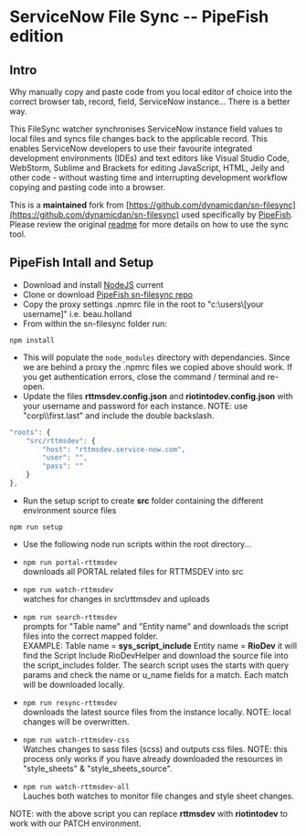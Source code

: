 ServiceNow File Sync -- PipeFish edition
=================

## Intro

Why manually copy and paste code from you local editor of choice into the correct browser tab, record, field, ServiceNow instance... There is a better way.

This FileSync watcher synchronises ServiceNow instance field values to local files and syncs file changes back to the applicable record. This enables ServiceNow developers to use their favourite integrated development environments (IDEs) and text editors like Visual Studio Code, WebStorm, Sublime and Brackets for editing JavaScript, HTML, Jelly and other code - without wasting time and interrupting development workflow copying and pasting code into a browser.

This is a **maintained** fork from [https://github.com/dynamicdan/sn-filesync](https://github.com/dynamicdan/sn-filesync) used specifically by [PipeFish](http://www.pipefish.com.au). Please review the original [readme](https://github.com/dynamicdan/sn-filesync) for more details on how to use the sync tool.

## PipeFish Intall and Setup

* Download and install [NodeJS](https://nodejs.org/en/) current
* Clone or download [PipeFish sn-filesync repo](https://github.com/beauholland/sn-filesync/tree/PipeFish-custom)
* Copy the proxy settings .npmrc file in the root to "c:\\users\\[your username]" i.e. beau.holland
* From within the sn-filesync folder run:

`npm install`

* This will populate the `node_modules` directory with dependancies. Since we are behind a proxy the .npmrc files we copied above should work. If you get authentication errors, close the command / terminal and re-open.
* Update the files **rttmsdev.config.json** and **riotintodev.config.json** with your username and password for each instance. 
NOTE: use "corp\\\\first.last" and include the double backslash.

```javascript
"roots": {
    "src/rttmsdev": {
        "host": "rttmsdev.service-now.com",
        "user": "",
        "pass": ""
    }
},
```

* Run the setup script to create **src** folder containing the different environment source files

`npm run setup`

* Use the following node run scripts within the root directory...

* `npm run portal-rttmsdev` <br>downloads all PORTAL related files for RTTMSDEV into src
* `npm run watch-rttmsdev` <br>watches for changes in src\rttmsdev and uploads
* `npm run search-rttmsdev` <br>prompts for "Table name" and "Entity name" and downloads the script files into the correct mapped folder. <br>EXAMPLE: Table name = **sys_script_include** Entity name = **RioDev** it will find the Script Include RioDevHelper and download the source file into the script_includes folder. The search script uses the starts with query params and check the name or u_name fields for a match. Each match will be downloaded locally.
* `npm run resync-rttmsdev` <br>downloads the latest source files from the instance locally. NOTE: local changes will be overwritten.
* `npm run watch-rttmsdev-css` <br>Watches changes to sass files (scss) and outputs css files. NOTE: this process only works if you have already downloaded the resources in "style_sheets" & "style_sheets_source".
* `npm run watch-rttmsdev-all` <br>Lauches both watches to monitor file changes and style sheet changes. 

NOTE: with the above script you can replace **rttmsdev** with **riotintodev** to work with our PATCH environment.